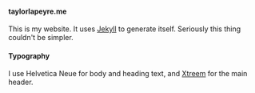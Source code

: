 #### taylorlapeyre.me

This is my website. It uses [Jekyll](jekyllrb.com) to generate itself. Seriously this thing couldn't be simpler.

#### Typography

I use Helvetica Neue for body and heading text, and [Xtreem](http://www.myfonts.com/fonts/mawns/xtreem/) for the main header.
